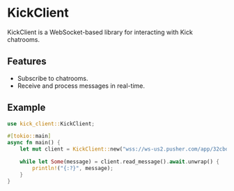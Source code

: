 # KickClient

KickClient is a WebSocket-based library for interacting with Kick chatrooms.

## Features

- Subscribe to chatrooms.
- Receive and process messages in real-time.

## Example

```rust
use kick_client::KickClient;

#[tokio::main]
async fn main() {
    let mut client = KickClient::new("wss://ws-us2.pusher.com/app/32cbd69e4b950bf97679?protocol=7&client=js&version=8.4.0-rc2&flash=false", 12345).await.unwrap();

    while let Some(message) = client.read_message().await.unwrap() {
        println!("{:?}", message);
    }
}
